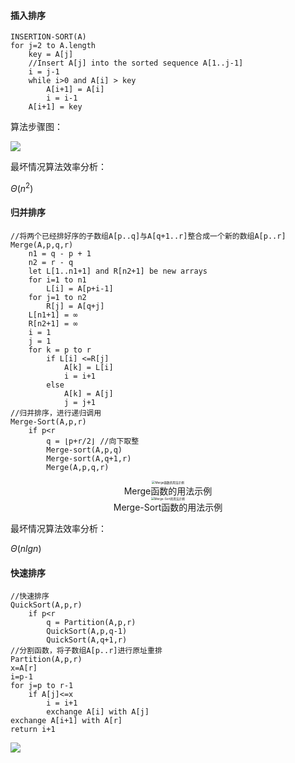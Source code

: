 #### 插入排序
```pseudocode
INSERTION-SORT(A)
for j=2 to A.length
    key = A[j]
    //Insert A[j] into the sorted sequence A[1..j-1]
    i = j-1
    while i>0 and A[i] > key
        A[i+1] = A[i]
        i = i-1
    A[i+1] = key
```

算法步骤图：

![](https://i.loli.net/2021/07/24/oIATxGZyvnY4z9q.png)

最坏情况算法效率分析： 

$\Theta(n^2)$

#### 归并排序

```pseudocode
//将两个已经排好序的子数组A[p..q]与A[q+1..r]整合成一个新的数组A[p..r]
Merge(A,p,q,r)
    n1 = q - p + 1
    n2 = r - q
    let L[1..n1+1] and R[n2+1] be new arrays
    for i=1 to n1
        L[i] = A[p+i-1]
    for j=1 to n2
        R[j] = A[q+j]
    L[n1+1] = ∞
    R[n2+1] = ∞
    i = 1
    j = 1
    for k = p to r
        if L[i] <=R[j]
            A[k] = L[i]
            i = i+1
        else 
            A[k] = A[j]
            j = j+1
//归并排序，进行递归调用
Merge-Sort(A,p,r)
    if p<r
        q = ⌊p+r/2⌋ //向下取整
        Merge-sort(A,p,q)
        Merge-sort(A,q+1,r)
        Merge(A,p,q,r)
```

<div>			<!--块级封装-->
    <center>	<!--将图片和文字居中-->
    <img src="https://i.loli.net/2021/07/25/rb6pLTDCEWQ4Gec.png"
        alt="Merge函数的用法示例"
        style="zoom: 33%;"/>
    <br>		<!--换行-->
    Merge函数的用法示例	<!--标题-->
    </center>
</div>

<div>			<!--块级封装-->
    <center>	<!--将图片和文字居中-->
    <img src="https://i.loli.net/2021/07/25/HYXh75bMAKxrvO8.png"
        alt="Merge-Sort的用法示例"
        style="zoom: 33%;"/>
    <br>		<!--换行-->
    Merge-Sort函数的用法示例	<!--标题-->
    </center>
</div>


最坏情况算法效率分析： 

$\Theta(nlgn)$

#### 快速排序

```pseudocode
//快速排序
QuickSort(A,p,r)
    if p<r
        q = Partition(A,p,r)
        QuickSort(A,p,q-1)
        QuickSort(A,q+1,r)
//分割函数，将子数组A[p..r]进行原址重排
Partition(A,p,r)
x=A[r]
i=p-1
for j=p to r-1
    if A[j]<=x
        i = i+1
        exchange A[i] with A[j]
exchange A[i+1] with A[r]
return i+1
```

![](https://i.loli.net/2021/07/25/Es6a8AP3uz9x7VH.png)

